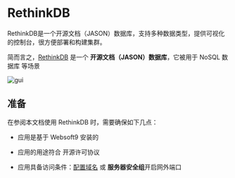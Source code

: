 # RethinkDB

RethinkDB是一个开源文档（JASON）数据库，支持多种数据类型，提供可视化的控制台，很方便部署和构建集群。

简而言之，[RethinkDB](https://rethinkdb.com/) 是一个 **开源文档（JASON）数据库**，它被用于 NoSQL 数据库  等场景


![gui](https://libs.websoft9.com/Websoft9/DocsPicture/zh/rethinkdb/rethinkdb-gui-websoft9.png)


## 准备

在参阅本文档使用 RethinkDB 时，需要确保如下几点：

- 应用是基于 Websoft9 安装的

- 应用的用途符合 [](https://opensource.org/licenses/Apache-2.0) 开源许可协议

- 应用具备访问条件：[配置域名](./guide/appsetdomain) 或 **服务器安全组**开启网外端口